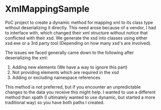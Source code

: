 # XmlMappingSample
PoC project to create a dynamic method for mapping xml to its class type without deserializing it directly. This need arose because of a vendor, I had to interface with, which changed their xml structure without notice that conflicted with their xsd. We generate the xsd into classes using either xsd.exe or a 3rd party tool (Depending on how many xsd's are involved).

The issues we faced generally came down to the following after deserializing the xml:
1. Adding new elements (We have a way to ignore this part)
2. Not providing elements which are required in the xsd
3. Adding or excluding namespace references

This method is not preferred, but if you encounter an unpredictable changes to the data you receive this might help. I wanted to use a different method than xpath (I ultimately wanted to use dynamic, but started a more traditional way) so you have both paths I created.
